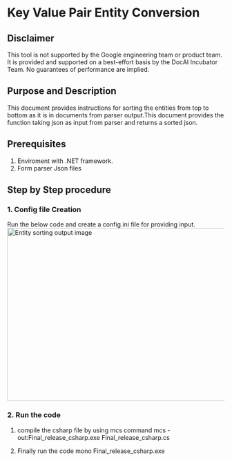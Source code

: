 # Key Value Pair Entity Conversion


## Disclaimer

This tool is not supported by the Google engineering team or product team. It is provided and supported on a best-effort basis by the DocAI Incubator Team. No guarantees of performance are implied.


## Purpose and Description
This document provides instructions for sorting the entities from top to bottom as it is in documents from parser output.This document provides the function taking json as input from parser and returns a sorted json.


## Prerequisites

1. Enviroment with .NET framework.
2. Form parser Json files


## Step by Step procedure
### 1. Config file Creation
Run the below code and create a config.ini file for providing input.
<img src="./Images/entity_sorting_output.png" width=800 height=400 alt="Entity sorting output image">


### 2. Run the code
1. compile the csharp file by using mcs command
mcs -out:Final_release_csharp.exe Final_release_csharp.cs

2. Finally run the code
mono Final_release_csharp.exe
